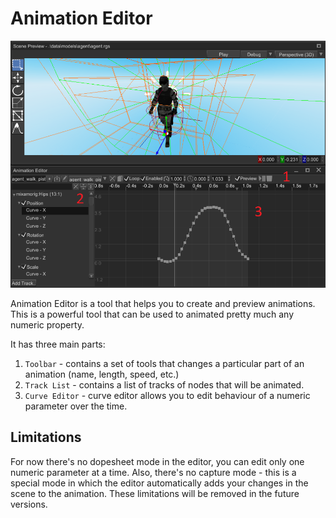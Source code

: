 # Animation Editor

![anim editor](./anim_editor.png)

Animation Editor is a tool that helps you to create and preview animations. This is a powerful tool that can be used
to animated pretty much any numeric property.

It has three main parts:

1. `Toolbar` - contains a set of tools that changes a particular part of an animation (name, length, speed, etc.)
2. `Track List` - contains a list of tracks of nodes that will be animated.
3. `Curve Editor` - curve editor allows you to edit behaviour of a numeric parameter over the time. 

## Limitations

For now there's no dopesheet mode in the editor, you can edit only one numeric parameter at a time. Also, there's no 
capture mode - this is a special mode in which the editor automatically adds your changes in the scene to the animation.
These limitations will be removed in the future versions.